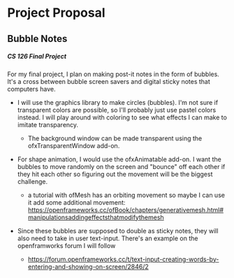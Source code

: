 # Project Proposal
## Bubble Notes
##### CS 126 Final Project


For my final project, I plan on making post-it notes in the form of bubbles. It's a cross between bubble screen savers and digital sticky notes that computers have. 

* I will use the graphics library to make circles (bubbles). I'm not sure if transparent colors are possible, so I'll probably just use pastel colors instead. I will play around with coloring to see what effects I can make to imitate transparency.
    * The background window can be made transparent using the ofxTransparentWindow add-on.

* For shape animation, I would use the ofxAnimatable add-on. I want the bubbles to move randomly on the screen and "bounce" off each other if they hit each other so figuring out the movement will be the biggest challenge.
    * a tutorial with ofMesh has an orbiting movement so maybe I can use it add some additional movement: https://openframeworks.cc/ofBook/chapters/generativemesh.html#manipulationsaddingeffectsthatmodifythemesh

* Since these bubbles are supposed to double as sticky notes, they will also need to take in user text-input. There's an example on the openframworks forum I will follow
    * https://forum.openframeworks.cc/t/text-input-creating-words-by-entering-and-showing-on-screen/2846/2 
